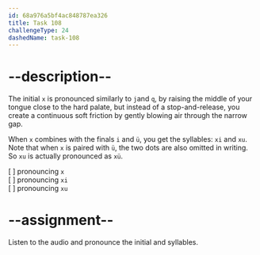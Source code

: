 ```yaml
---
id: 68a976a5bf4ac848787ea326
title: Task 108
challengeType: 24
dashedName: task-108
---
```


<!--SPEAKING-->

<!-- (Audio) A: x, xi, xu -->

# --description--

The initial `x` is pronounced similarly to `j`and `q`, by raising the middle of your tongue close to the hard palate, but instead of a stop-and-release, you create a continuous soft friction by gently blowing air through the narrow gap.

When `x` combines with the finals `i` and `ü`, you get the syllables: `xi` and `xu`. Note that when `x` is paired with `ü`, the two dots are also omitted in writing. So `xu` is actually pronounced as `xü`.

[ ] pronouncing `x`  
[ ] pronouncing `xi`  
[ ] pronouncing `xu`

# --assignment--

Listen to the audio and pronounce the initial and syllables.
